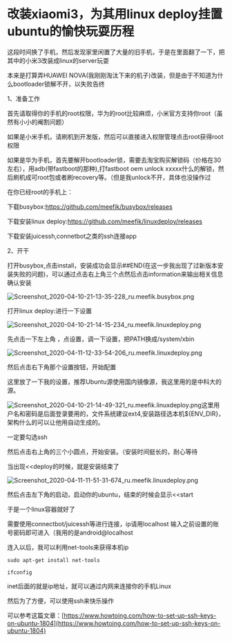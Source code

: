 # 改装xiaomi3，为其用linux deploy挂置ubuntu的愉快玩耍历程

这段时间换了手机，然后发现家里闲置了大量的旧手机，于是在里面翻了一下，把其中的小米3改装成linux的server玩耍

本来是打算弄HUAWEI NOVA(我刚刚淘汰下来的机子)改装，但是由于不知道为什么bootloader锁解不开，以失败告终

1、准备工作

首先请取得你的手机的root权限，华为的root比较麻烦，小米官方支持你root（虽然有小小的阉割问题）

如果是小米手机，请刷机到开发版，然后可以直接进入权限管理点击root获得root权限

如果是华为手机，首先要解开bootloader锁，需要去淘宝购买解锁码（价格在30左右），用adb(带fastboot的那种),打fastboot oem unlock xxxxx什么的解锁，然后刷机成可root包或者刷recovery等。（但是我unlock不开，具体也没操作过

在你已经root的手机上：

下载busybox:https://github.com/meefik/busybox/releases

下载安装linux deploy:https://github.com/meefik/linuxdeploy/releases

下载安装juicessh,connetbot之类的ssh连接app

2、开干

打开busybox,点击install，安装成功会显示##END(在这一步我出现了过新版本安装失败的问题)，可以通过点击右上角三个点然后点击information来输出相关信息确认安装

![Screenshot_2020-04-10-21-13-35-228_ru.meefik.busybox.png](https://i.loli.net/2020/04/11/UVfo8nS4EGYi2PX.png)

打开linux deploy:进行一下设置

![Screenshot_2020-04-10-21-14-15-234_ru.meefik.linuxdeploy.png](https://i.loli.net/2020/04/11/Zg8hW1HVKQ3IzPo.png)

先点击一下左上角 ，点设置，调一下设置，把PATH换成/system/xbin

![Screenshot_2020-04-11-12-33-54-206_ru.meefik.linuxdeploy.png](https://i.loli.net/2020/04/11/4ubLxE1dsAUmj5n.png)

然后点击右下角那个设置按钮，开始配置

这里放了一下我的设置，推荐Ubuntu源使用国内镜像源，我这里用的是中科大的源。

![Screenshot_2020-04-10-21-14-49-321_ru.meefik.linuxdeploy.png](https://i.loli.net/2020/04/11/eAciCZo8YRhvuS1.png)这里用户名和密码是后面登录要用的，文件系统建议ext4,安装路径选本机${ENV_DIR}，架构什么的可以让他用自动生成的。

一定要勾选ssh

然后点击右上角的三个小圆点，开始安装。（安装时间挺长的，耐心等待

当出现<<deploy的时候，就是安装结束了

![Screenshot_2020-04-11-11-51-31-674_ru.meefik.linuxdeploy.png](https://i.loli.net/2020/04/11/6bPBAZYTWFpqmC7.png)

然后点击左下角的启动，启动你的ubuntu，结束的时候会显示<<start

于是一个linux容器就好了

需要使用connectbot/juicessh等进行连接，ip请用localhost 输入之前设置的账号密码即可进入（我用的是android@localhost

连入以后，我可以利用net-tools来获得本机ip

```
sudo apt-get install net-tools

ifconfig
```

inet后面的就是ip地址，就可以通过内网来连接你的手机Linux

然后为了方便，可以使用ssh来快乐操作

可以参考这篇文章：[https://www.howtoing.com/how-to-set-up-ssh-keys-on-ubuntu-1804](https://www.howtoing.com/how-to-set-up-ssh-keys-on-ubuntu-1804)


